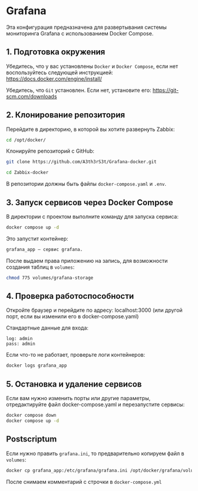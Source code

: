 # Grafana
Эта конфигурация предназначена для развертывания системы мониторинга Grafana с использованием Docker Compose.

## 1. Подготовка окружения
Убедитесь, что у вас установлены `Docker` и `Docker Compose`, если нет воспользуйтесь следующей инструкцией: https://docs.docker.com/engine/install/

Убедитесь, что `Git` установлен. Если нет, установите его: https://git-scm.com/downloads

## 2. Клонирование репозитория
Перейдите в директорию, в которой вы хотите развернуть Zabbix:
```bash
cd /opt/docker/
```
Клонируйте репозиторий с GitHub:
```bash
git clone https://github.com/A3th3rS3t/Grafana-docker.git
```
```bash
cd Zabbix-docker
```
В репозитории должны быть файлы `docker-compose.yaml` и `.env`.

## 3. Запуск сервисов через Docker Compose
В директории с проектом выполните команду для запуска сервисa:
```bash
docker compose up -d
```
Это запустит контейнер:
```bash
grafana_app — сервис grafana.
```
После выдаем права приложению на запись, для возможности создания таблиц в `volumes`:
```bash
chmod 775 volumes/grafana-storage
```

## 4. Проверка работоспособности
Откройте браузер и перейдите по адресу: localhost:3000 (или другой порт, если вы изменили его в docker-compose.yaml)

Стандартные данные для входа:
```
log: admin
pass: admin
```

Если что-то не работает, проверьте логи контейнеров:
```bash
docker logs grafana_app
```

## 5. Остановка и удаление сервисов
Если вам нужно изменить порты или другие параметры, отредактируйте файл 
docker-compose.yaml и перезапустите сервисы:
```bash
docker compose down
docker compose up -d
```

## Postscriptum
Если нужно править `grafana.ini`, то предварительно копируем файл в `volumes`:
```bash
docker cp grafana_app:/etc/grafana/grafana.ini /opt/docker/grafana/volumes/grafana.ini
```
После снимаем комментарий с строчки в `docker-compose.yml`